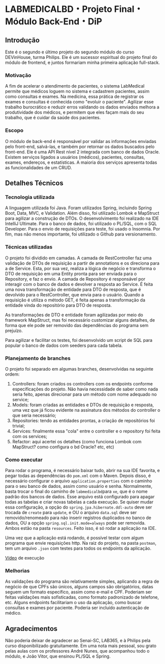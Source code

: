 # LABMEDICALBD・Projeto Final・Módulo Back-End・DiP
## Introdução
Este é o segundo e último projeto do segundo módulo do curso DEVinHouse, turma Philips. Ele é um sucessor espiritual do projeto final do módulo de frontend, e juntos formariam minha primeira aplicação full-stack.

### Motivação
A fim de acelerar o atendimento de pacientes, o sistema LabMedical permite que médicos loguem no sistema e cadastrem pacientes, assim como consultas e exames. Na medicina, essa prática de registrar os exames e consultas é conhecida como "evoluir o paciente". Agilizar esse trabalho burocrático e reduzir erros validando os dados enviados melhora a produtividade dos médicos, e permitem que eles façam mais do seu trabalho, que é cuidar da saúde dos pacientes.

### Escopo
O módulo de back-end é responsável por validar as informações enviadas pelo front-end, salvá-las, e também por retornar os dados buscados pelo front-end. Ele é uma API Rest nível 2 integrada com banco de dados Oracle. Existem serviços ligados a usuários (médicos), pacientes, consultas, exames, endereços, e estatísticas. A maioria dos serviços apresenta todas as funcionalidades de um CRUD.

## Detalhes Técnicos
### Tecnologia utilizada
A linguagem utilizada foi Java. Foram utilizados Spring, incluindo Spring Boot, Data, MVC, e Validation. Além disso, foi utilizado Lombok e MapStruct para agilizar a construção de DTOs. O desenvolvimento foi realizado na IDE IntelliJ Ultimate. Para o banco de dados, foi utilizado o PL/SQL, com o SQL Developer. Para o envio de requisições para teste, foi usado o Insomnia. Por fim, mas não menos importante, foi utilizado o Github para versionamento.

### Técnicas utilizadas
O projeto foi dividido em camadas. A camada de RestController faz uma validação de DTOs de requisição a partir de annotations e os direciona para a de Service. Esta, por sua vez, realiza a lógica de negócio e transforma o DTO de requisição em uma Entity pronta para ser enviada para o Repository, e faz o envio. A camada de Repository é responsável por interagir com o banco de dados e devolver a resposta ao Service. É feita uma nova transformação de entidade para DTO de resposta, que é devolvido para o RestController, que envia para o usuário. Quando a requisição é utiliza o método GET, é feita apenas a transformação da entidade vinda do repositório para DTO de resposta.

As transformações de DTO e entidade foram agilizadas por meio do framework MapStruct, mas foi necessário customizar alguns detalhes, de forma que ele pode ser removido das dependências do programa sem prejuízo.

Para agilizar e facilitar os testes, foi desenvolvido um script de SQL para popular o banco de dados com seeders para cada tabela.

### Planejamento de branches
O projeto foi separado em algumas branches, desenvolvidas na seguinte ordem:
1. Controllers: foram criados os controllers com os endpoints conforme especificações do projeto. Não havia necessidade de saber como nada seria feito, apenas direcionar para um método com nome adequado no service;
2. Models: foram criadas as entidades e DTOs de requisição e resposta, uma vez que já ficou evidente na assinatura dos métodos do controller o que seria necessário;
3. Repositories: tendo as entidades prontas, a criação de repositórios foi trivial;
4. Services: finalmente essa "cola" entre o controller e o repository foi feita com os services;
5. Refactor: aqui acertei os detalhes (como funciona Lombok com MapStruct? como configura o bd Oracle? etc, etc)

### Como executar
Para rodar o programa, é necessário baixar tudo, abrir na sua IDE favorita, e pegar todas as dependências do `pom.xml` com o Maven. Depois disso, é necessário configurar o arquivo `application.properties` com o caminho para o seu banco de dados, assim como usuário e senha. Normalmente, basta trocar o final do caminho de `labmedicalbd`para `xe`, que é o nome padrão dos bancos de dados. Esse arquivo está configurado para apagar todas as tabelas e criar novas tabelas a cada execução. Se quiser mudar essa configuração, a opção do `spring.jpa.hibernate.ddl-auto` deve ser trocada de `create` para `update`, e OU o arquivo `data.sql` deve ser removido/renomeado para não inserir registros duplicados no banco de dados, OU a opção `spring.sql.init.mode=always` pode ser removida. Ambos estão na pasta `resources`. Feito isso, é só rodar a aplicação na IDE.

Uma vez que a aplicação está rodando, é possível testar com algum programa que envie requisições http. Na raiz do projeto, na pasta `postman`, tem um arquivo `.json` com testes para todos os endpoints da aplicação.

[Vídeo](https://drive.google.com/file/d/16JwLVoXwEOGuPD7YtPDhdVCHJ9rDUeNs/view?usp=share_link) de execução

### Melhorias
As validações do programa são relativamente simples, aplicando a regra de negócio de que CPFs são únicos, alguns campos são obrigatórios, datas seguem um formato específico, assim como e-mail e CPF. Poderiam ser feitas validações mais sofisticadas, como formato padronizado de telefone, etc. Alguns endpoints facilitariam o uso da aplicação, como buscar consultas e exames por paciente. Poderia ser incluído autenticação de médico.

## Agradecimentos
Não poderia deixar de agradecer ao Senai-SC, LAB365, e à Philips pela curso disponibilizado gratuitamente. Em uma nota mais pessoal, sou grato pelas aulas com os professores André Nunes, que acompanhou todo o módulo, e João Vitor, que ensinou PL/SQL e Spring.
